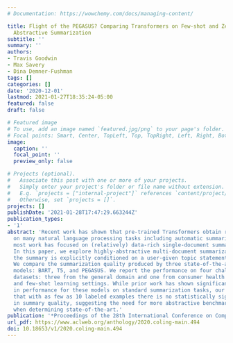 ```yaml
---
# Documentation: https://wowchemy.com/docs/managing-content/

title: Flight of the PEGASUS? Comparing Transformers on Few-shot and Zero-shot Multi-document
  Abstractive Summarization
subtitle: ''
summary: ''
authors:
- Travis Goodwin
- Max Savery
- Dina Demner-Fushman
tags: []
categories: []
date: '2020-12-01'
lastmod: 2021-01-27T18:35:24-05:00
featured: false
draft: false

# Featured image
# To use, add an image named `featured.jpg/png` to your page's folder.
# Focal points: Smart, Center, TopLeft, Top, TopRight, Left, Right, BottomLeft, Bottom, BottomRight.
image:
  caption: ''
  focal_point: ''
  preview_only: false

# Projects (optional).
#   Associate this post with one or more of your projects.
#   Simply enter your project's folder or file name without extension.
#   E.g. `projects = ["internal-project"]` references `content/project/deep-learning/index.md`.
#   Otherwise, set `projects = []`.
projects: []
publishDate: '2021-01-28T17:47:29.663244Z'
publication_types:
- '1'
abstract: 'Recent work has shown that pre-trained Transformers obtain remarkable performance
  on many natural language processing tasks including automatic summarization. However,
  most work has focused on (relatively) data-rich single-document summarization settings.
  In this paper, we explore highly-abstractive multi-document summarization where
  the summary is explicitly conditioned on a user-given topic statement or question.
  We compare the summarization quality produced by three state-of-the-art transformer-based
  models: BART, T5, and PEGASUS. We report the performance on four challenging summarization
  datasets: three from the general domain and one from consumer health in both zero-shot
  and few-shot learning settings. While prior work has shown significant differences
  in performance for these models on standard summarization tasks, our results indicate
  that with as few as 10 labeled examples there is no statistically significant difference
  in summary quality, suggesting the need for more abstractive benchmark collections
  when determining state-of-the-art.'
publication: '*Proceedings of the 28th International Conference on Computational Linguistics*'
url_pdf: https://www.aclweb.org/anthology/2020.coling-main.494
doi: 10.18653/v1/2020.coling-main.494
---
```

